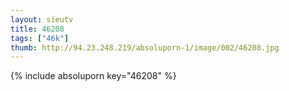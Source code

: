 ```yaml
--- 
layout: sieutv
title: 46208
tags: ["46k"]
thumb: http://94.23.248.219/absoluporn-1/image/002/46208.jpg
---
```

{% include absoluporn key="46208" %} 
